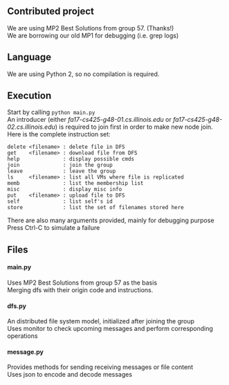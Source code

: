 ## Contributed project
We are using MP2 Best Solutions from group 57. (Thanks!)  
We are borrowing our old MP1 for debugging (i.e. grep logs)

## Language
We are using Python 2, so no compilation is required.  

## Execution
Start by calling `python main.py`  
An introducer (either *fa17-cs425-g48-01.cs.illinois.edu* or *fa17-cs425-g48-02.cs.illinois.edu*) is required to join first in order to make new node join.  
Here is the complete instruction set:  
```
delete <filename> : delete file in DFS  
get    <filename> : download file from DFS  
help              : display possible cmds  
join              : join the group  
leave             : leave the group  
ls     <filename> : list all VMs where file is replicated  
memb              : list the membership list  
misc              : display misc info  
put    <filename> : upload file to DFS  
self              : list self's id  
store             : list the set of filenames stored here  
```
  
There are also many arguments provided, mainly for debugging purpose  
Press Ctrl-C to simulate a failure

## Files
#### **main.py**
Uses MP2 Best Solutions from group 57 as the basis  
Merging dfs with their origin code and instructions.

#### **dfs.py**
An distributed file system model, initialized after joining the group  
Uses monitor to check upcoming messages and perform corresponding operations  

#### **message.py**
Provides methods for sending receiving messages or file content  
Uses json to encode and decode messages